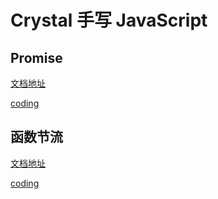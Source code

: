 # Crystal 手写 JavaScript

## Promise

[文档地址](https://blog.csdn.net/baidu_33591715/article/details/121405194)

[coding](./promise/promise.js)

## 函数节流

[文档地址](https://github.com/CrystalAngelLee/crystal-fd-notes/blob/JS%E6%80%A7%E8%83%BD%E4%BC%98%E5%8C%96/javascript/%E9%98%B2%E6%8A%96%E8%8A%82%E6%B5%81.md)

[coding](./throttle/index.js)
